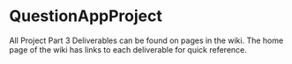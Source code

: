 QuestionAppProject
==================

All Project Part 3 Deliverables can be found on pages in the wiki. The home page of the wiki has links to each deliverable for quick reference.
